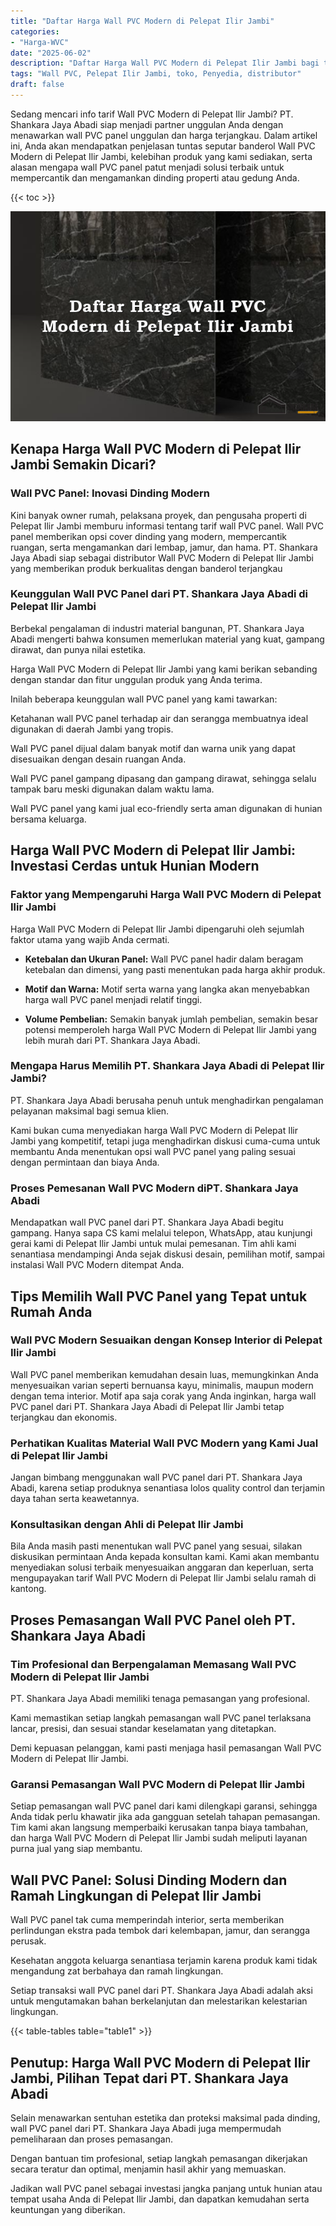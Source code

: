 ```yaml
---
title: "Daftar Harga Wall PVC Modern di Pelepat Ilir Jambi"
categories: 
- "Harga-WVC"
date: "2025-06-02"
description: "Daftar Harga Wall PVC Modern di Pelepat Ilir Jambi bagi tempat tinggal, office, dan gerai. Produk unggulan, variasi motif, warna elegan, beserta servis penempatan oleh tenaga ahli berpengalaman serta jaminan resmi!|Layanan penjualan Wall PVC Modern di Pelepat Ilir Jambi untuk keperluan hunian, perkantoran, atau toko, beserta material unggulan dan pemasangan oleh tenaga ahli berpengalaman dan garansi resmi.|Solusi Wall PVC Modern di Pelepat Ilir Jambi yang andal bagi rumah, perkantoran, dan toko, bersama produk unggulan dan pemasangan dikerjakan oleh tenaga ahli profesional serta jaminan resmi.|Penjualan Wall PVC Modern di Pelepat Ilir Jambi bagi hunian, perkantoran, serta toko, beserta panel unggulan dan instalasi oleh tenaga ahli profesional, dilengkapi dengan garansi resmi.}"
tags: "Wall PVC, Pelepat Ilir Jambi, toko, Penyedia, distributor"
draft: false
---
```


Sedang mencari info tarif Wall PVC Modern di Pelepat Ilir Jambi? PT. Shankara Jaya Abadi siap menjadi partner unggulan Anda dengan menawarkan wall PVC panel unggulan dan harga terjangkau. Dalam artikel ini, Anda akan mendapatkan penjelasan tuntas seputar banderol Wall PVC Modern di Pelepat Ilir Jambi, kelebihan produk yang kami sediakan, serta alasan mengapa wall PVC panel patut menjadi solusi terbaik untuk mempercantik dan mengamankan dinding properti atau gedung Anda.

{{< toc >}}

![Daftar Harga Wall PVC Modern di Pelepat Ilir Jambi](/images/Harga-WVC/Daftar-Harga-Wall-PVC-Modern-di-Pelepat-Ilir-Jambi.png)


## Kenapa Harga Wall PVC Modern di Pelepat Ilir Jambi Semakin Dicari?

### Wall PVC Panel: Inovasi Dinding Modern

Kini banyak owner rumah, pelaksana proyek, dan pengusaha properti di Pelepat Ilir Jambi memburu informasi tentang tarif wall PVC panel. Wall PVC panel memberikan opsi cover dinding yang modern, mempercantik ruangan, serta mengamankan dari lembap, jamur, dan hama. PT. Shankara Jaya Abadi siap sebagai distributor Wall PVC Modern di Pelepat Ilir Jambi yang memberikan produk berkualitas dengan banderol terjangkau

### Keunggulan Wall PVC Panel dari PT. Shankara Jaya Abadi di Pelepat Ilir Jambi

Berbekal pengalaman di industri material bangunan, PT. Shankara Jaya Abadi mengerti bahwa konsumen memerlukan material yang kuat, gampang dirawat, dan punya nilai estetika.

Harga Wall PVC Modern di Pelepat Ilir Jambi yang kami berikan sebanding dengan standar dan fitur unggulan produk yang Anda terima.

Inilah beberapa keunggulan wall PVC panel yang kami tawarkan:

Ketahanan wall PVC panel terhadap air dan serangga membuatnya ideal digunakan di daerah Jambi yang tropis.

Wall PVC panel dijual dalam banyak motif dan warna unik yang dapat disesuaikan dengan desain ruangan Anda.

Wall PVC panel gampang dipasang dan gampang dirawat, sehingga selalu tampak baru meski digunakan dalam waktu lama.

Wall PVC panel yang kami jual eco-friendly serta aman digunakan di hunian bersama keluarga.

## Harga Wall PVC Modern di Pelepat Ilir Jambi: Investasi Cerdas untuk Hunian Modern

### Faktor yang Mempengaruhi Harga Wall PVC Modern di Pelepat Ilir Jambi

Harga Wall PVC Modern di Pelepat Ilir Jambi dipengaruhi oleh sejumlah faktor utama yang wajib Anda cermati.

- **Ketebalan dan Ukuran Panel:** Wall PVC panel hadir dalam beragam ketebalan dan dimensi, yang pasti menentukan pada harga akhir produk.

- **Motif dan Warna:** Motif serta warna yang langka akan menyebabkan harga wall PVC panel menjadi relatif tinggi.

- **Volume Pembelian:** Semakin banyak jumlah pembelian, semakin besar potensi memperoleh harga Wall PVC Modern di Pelepat Ilir Jambi yang lebih murah dari PT. Shankara Jaya Abadi.

### Mengapa Harus Memilih PT. Shankara Jaya Abadi di Pelepat Ilir Jambi?

PT. Shankara Jaya Abadi berusaha penuh untuk menghadirkan pengalaman pelayanan maksimal bagi semua klien.

Kami bukan cuma menyediakan harga Wall PVC Modern di Pelepat Ilir Jambi yang kompetitif, tetapi juga menghadirkan diskusi cuma-cuma untuk membantu Anda menentukan opsi wall PVC panel yang paling sesuai dengan permintaan dan biaya Anda.

### Proses Pemesanan Wall PVC Modern diPT. Shankara Jaya Abadi

Mendapatkan wall PVC panel dari PT. Shankara Jaya Abadi begitu gampang. Hanya sapa CS kami melalui telepon, WhatsApp, atau kunjungi gerai kami di Pelepat Ilir Jambi untuk mulai pemesanan. Tim ahli kami senantiasa mendampingi Anda sejak diskusi desain, pemilihan motif, sampai instalasi Wall PVC Modern ditempat Anda.

## Tips Memilih Wall PVC Panel yang Tepat untuk Rumah Anda

### Wall PVC Modern Sesuaikan dengan Konsep Interior di Pelepat Ilir Jambi

Wall PVC panel memberikan kemudahan desain luas, memungkinkan Anda menyesuaikan varian seperti bernuansa kayu, minimalis, maupun modern dengan tema interior. Motif apa saja corak yang Anda inginkan, harga wall PVC panel dari PT. Shankara Jaya Abadi di Pelepat Ilir Jambi tetap terjangkau dan ekonomis.

### Perhatikan Kualitas Material Wall PVC Modern yang Kami Jual di Pelepat Ilir Jambi

Jangan bimbang menggunakan wall PVC panel dari PT. Shankara Jaya Abadi, karena setiap produknya senantiasa lolos quality control dan terjamin daya tahan serta keawetannya.

### Konsultasikan dengan Ahli di Pelepat Ilir Jambi

Bila Anda masih pasti menentukan wall PVC panel yang sesuai, silakan diskusikan permintaan Anda kepada konsultan kami. Kami akan membantu menyediakan solusi terbaik menyesuaikan anggaran dan keperluan, serta mengupayakan tarif Wall PVC Modern di Pelepat Ilir Jambi selalu ramah di kantong.

## Proses Pemasangan Wall PVC Panel oleh PT. Shankara Jaya Abadi

### Tim Profesional dan Berpengalaman Memasang Wall PVC Modern di Pelepat Ilir Jambi

PT. Shankara Jaya Abadi memiliki tenaga pemasangan yang profesional.

Kami memastikan setiap langkah pemasangan wall PVC panel terlaksana lancar, presisi, dan sesuai standar keselamatan yang ditetapkan.

Demi kepuasan pelanggan, kami pasti menjaga hasil pemasangan Wall PVC Modern di Pelepat Ilir Jambi.

### Garansi Pemasangan Wall PVC Modern di Pelepat Ilir Jambi

Setiap pemasangan wall PVC panel dari kami dilengkapi garansi, sehingga Anda tidak perlu khawatir jika ada gangguan setelah tahapan pemasangan. Tim kami akan langsung memperbaiki kerusakan tanpa biaya tambahan, dan harga Wall PVC Modern di Pelepat Ilir Jambi sudah meliputi layanan purna jual yang siap membantu.

## Wall PVC Panel: Solusi Dinding Modern dan Ramah Lingkungan di Pelepat Ilir Jambi

Wall PVC panel tak cuma memperindah interior, serta memberikan perlindungan ekstra pada tembok dari kelembapan, jamur, dan serangga perusak.

Kesehatan anggota keluarga senantiasa terjamin karena produk kami tidak mengandung zat berbahaya dan ramah lingkungan.

Setiap transaksi wall PVC panel dari PT. Shankara Jaya Abadi adalah aksi untuk mengutamakan bahan berkelanjutan dan melestarikan kelestarian lingkungan.

{{< table-tables table="table1" >}}

## Penutup: Harga Wall PVC Modern di Pelepat Ilir Jambi, Pilihan Tepat dari PT. Shankara Jaya Abadi

Selain menawarkan sentuhan estetika dan proteksi maksimal pada dinding, wall PVC panel dari PT. Shankara Jaya Abadi juga mempermudah pemeliharaan dan proses pemasangan.

Dengan bantuan tim profesional, setiap langkah pemasangan dikerjakan secara teratur dan optimal, menjamin hasil akhir yang memuaskan.

Jadikan wall PVC panel sebagai investasi jangka panjang untuk hunian atau tempat usaha Anda di Pelepat Ilir Jambi, dan dapatkan kemudahan serta keuntungan yang diberikan.
